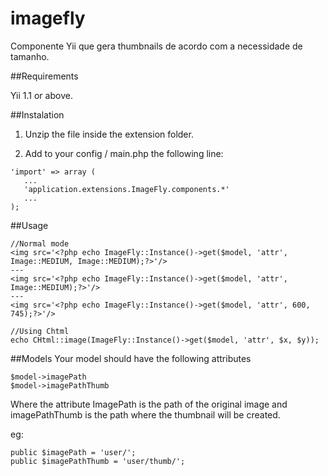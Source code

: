 imagefly
========

Componente Yii que gera thumbnails de acordo com a necessidade de tamanho.

##Requirements

Yii 1.1 or above.

##Instalation
1. Unzip the file inside the extension folder.

2. Add to your config / main.php the following line:
~~~
'import' => array (
   ...
   'application.extensions.ImageFly.components.*'
   ...
);
~~~

##Usage
~~~
//Normal mode
<img src='<?php echo ImageFly::Instance()->get($model, 'attr', Image::MEDIUM, Image::MEDIUM);?>'/>
---
<img src='<?php echo ImageFly::Instance()->get($model, 'attr', Image::MEDIUM);?>'/>
---
<img src='<?php echo ImageFly::Instance()->get($model, 'attr', 600, 745);?>'/>

//Using Chtml
echo CHtml::image(ImageFly::Instance()->get($model, 'attr', $x, $y));
~~~

##Models
Your model should have the following attributes
~~~
$model->imagePath
$model->imagePathThumb
~~~

Where the attribute ImagePath is the path of the original image
and imagePathThumb is the path where the thumbnail will be created.

eg:
~~~
public $imagePath = 'user/';
public $imagePathThumb = 'user/thumb/';
~~~
